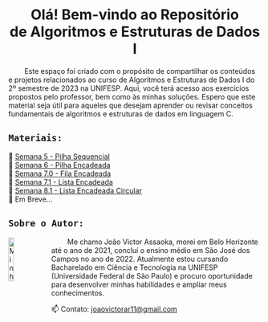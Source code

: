 <h1  align="center"> Olá! Bem-vindo ao Repositório <br>de Algoritmos e Estruturas de Dados I </h1>
&emsp;&emsp; Este espaço foi criado com o propósito de compartilhar os conteúdos e projetos relacionados ao curso de Algoritmos e Estruturas de Dados I do 2º semestre de 2023 na UNIFESP. Aqui, você terá acesso aos exercícios propostos pelo professor, bem como às minhas soluções. Espero que este material seja útil para aqueles que desejam aprender ou revisar conceitos fundamentais de algoritmos e estruturas de dados em linguagem C.

## `Materiais:`
🔹 [Semana 5 - Pilha Sequencial](https://github.com/Assaoka/UNIFESP--Algoritmos_e_Estruturas_de_Dados_I/tree/main/Aulas/Semana%205%20-%20Pilha%20Sequencial)
<br>🔹 [Semana 6 - Pilha Encadeada](https://github.com/Assaoka/UNIFESP--Algoritmos_e_Estruturas_de_Dados_I/tree/main/Aulas/Semana%206%20-%20Pilha%20Encadeada)
<br>🔹 [Semana 7.0 - Fila Encadeada](https://github.com/Assaoka/UNIFESP--Algoritmos_e_Estruturas_de_Dados_I/tree/main/Aulas/Semana%207.0%20-%20Fila%20Encadeada)
<br>🔹 [Semana 7.1 - Lista Encadeada](https://github.com/Assaoka/UNIFESP--Algoritmos_e_Estruturas_de_Dados_I/tree/main/Aulas/Semana%207.1%20-%20Lista%20Encadeada)
<br>🔹 [Semana 8.1 - Lista Encadeada Circular](https://github.com/Assaoka/UNIFESP--Algoritmos_e_Estruturas_de_Dados_I/tree/main/Aulas/Semana%208.1%20-%20Lista%20Encadeada%20Circular)
<br>🔹 Em Breve...



## `Sobre o Autor:`
<img src="https://avatars.githubusercontent.com/u/130188340?s=200&u=83c9d36fc760730d693236248c76d9464e4b92fc&v=4" alt="Minha Foto" align="left" width="15%" height="15%" style="margin-right: 10px">

<p align="justify">

&emsp;&emsp; Me chamo João Victor Assaoka, morei em Belo Horizonte até o ano de 2021, concluí o ensino médio em São José dos Campos no ano de 2022. Atualmente estou cursando Bacharelado em Ciência e Tecnologia na UNIFESP (Universidade Federal de São Paulo) e procuro oportunidade para desenvolver minhas habilidades e ampliar meus conhecimentos.

📫 Contato: joaovictorar11@gmail.com

</p>

##
